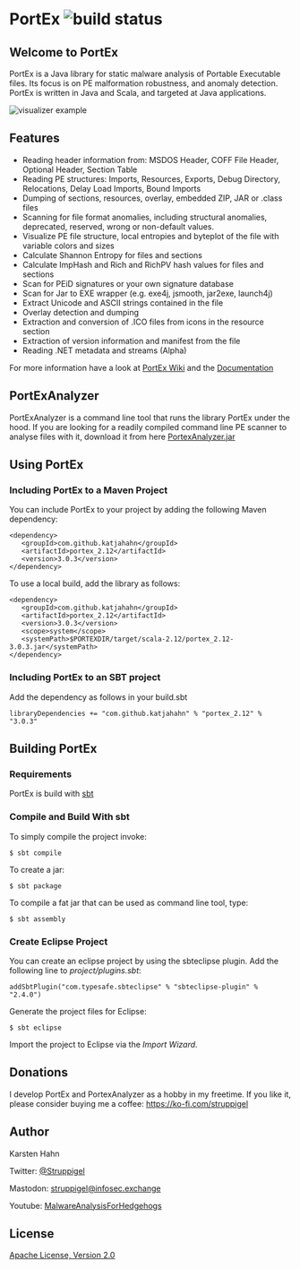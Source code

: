 PortEx ![build status](https://travis-ci.org/katjahahn/PortEx.svg?branch=master)
======

## Welcome to PortEx

PortEx is a Java library for static malware analysis of Portable Executable files. Its focus is on PE malformation robustness, and anomaly detection. 
PortEx is written in Java and Scala, and targeted at Java applications.  

![visualizer example](http://i.imgur.com/7NBze4O.png)

## Features

* Reading header information from: MSDOS Header, COFF File Header, Optional Header, Section Table
* Reading PE structures: Imports, Resources, Exports, Debug Directory, Relocations, Delay Load Imports, Bound Imports
* Dumping of sections, resources, overlay, embedded ZIP, JAR or .class files
* Scanning for file format anomalies, including structural anomalies, deprecated, reserved, wrong or non-default values.
* Visualize PE file structure, local entropies and byteplot of the file with variable colors and sizes
* Calculate Shannon Entropy for files and sections
* Calculate ImpHash and Rich and RichPV hash values for files and sections
* Scan for PEiD signatures or your own signature database
* Scan for Jar to EXE wrapper (e.g. exe4j, jsmooth, jar2exe, launch4j)
* Extract Unicode and ASCII strings contained in the file
* Overlay detection and dumping
* Extraction and conversion of .ICO files from icons in the resource section
* Extraction of version information and manifest from the file
* Reading .NET metadata and streams (Alpha)

For more information have a look at [PortEx Wiki](https://github.com/katjahahn/PortEx/wiki) and the [Documentation](http://katjahahn.github.io/PortEx/javadocs/)

## PortExAnalyzer

PortExAnalyzer is a command line tool that runs the library PortEx under the hood. If you are looking for a readily compiled command line PE scanner to analyse files with it, download it from here [PortexAnalyzer.jar](https://github.com/katjahahn/PortEx/raw/master/progs/PortexAnalyzer.jar)

## Using PortEx

### Including PortEx to a Maven Project

You can include PortEx to your project by adding the following Maven dependency:

```
<dependency>
   <groupId>com.github.katjahahn</groupId>
   <artifactId>portex_2.12</artifactId>
   <version>3.0.3</version>
</dependency> 
```

To use a local build, add the library as follows:

```
<dependency>
   <groupId>com.github.katjahahn</groupId>
   <artifactId>portex_2.12</artifactId>
   <version>3.0.3</version>
   <scope>system</scope>
   <systemPath>$PORTEXDIR/target/scala-2.12/portex_2.12-3.0.3.jar</systemPath>
</dependency> 
```

### Including PortEx to an SBT project

Add the dependency as follows in your build.sbt

```
libraryDependencies += "com.github.katjahahn" % "portex_2.12" % "3.0.3"
```

## Building PortEx

### Requirements

PortEx is build with [sbt](http://www.scala-sbt.org)  

### Compile and Build With sbt

To simply compile the project invoke:

```
$ sbt compile
```

To create a jar: 

```
$ sbt package
```

To compile a fat jar that can be used as command line tool, type:

```
$ sbt assembly
```

### Create Eclipse Project

You can create an eclipse project by using the sbteclipse plugin.
Add the following line to *project/plugins.sbt*:

```
addSbtPlugin("com.typesafe.sbteclipse" % "sbteclipse-plugin" % "2.4.0")
```

Generate the project files for Eclipse:

```
$ sbt eclipse
```

Import the project to Eclipse via the *Import Wizard*.

## Donations

I develop PortEx and PortexAnalyzer as a hobby in my freetime. If you like it, please consider buying me a coffee: https://ko-fi.com/struppigel

## Author

Karsten Hahn 

Twitter: [@Struppigel](https://twitter.com/struppigel)

Mastodon: [struppigel@infosec.exchange](https://infosec.exchange/@struppigel)

Youtube: [MalwareAnalysisForHedgehogs](https://www.youtube.com/c/MalwareAnalysisForHedgehogs)

## License
[Apache License, Version 2.0](https://github.com/katjahahn/PortEx/blob/master/LICENSE)
